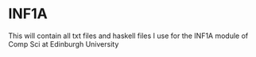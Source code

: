 # INF1A
This will contain all txt files and haskell files I use for the INF1A module of Comp Sci at Edinburgh University

